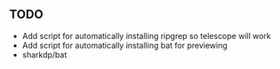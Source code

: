 ## TODO

- Add script for automatically installing ripgrep so telescope will work
- Add script for automatically installing bat for previewing
 - sharkdp/bat
